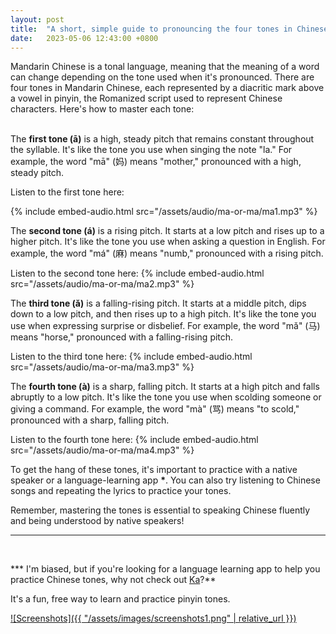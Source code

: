 ```yaml
---
layout: post
title:  "A short, simple guide to pronouncing the four tones in Chinese"
date:   2023-05-06 12:43:00 +0800
---
```


Mandarin Chinese is a tonal language, meaning that the meaning of a word can change depending on the tone used when it's pronounced. There are four tones in Mandarin Chinese, each represented by a diacritic mark above a vowel in pinyin, the Romanized script used to represent Chinese characters. Here's how to master each tone:
<br/>
<br/>

The **first tone (ā)** is a high, steady pitch that remains constant throughout the syllable. It's like the tone you use when singing the note "la." For example, the word "mā" (妈) means "mother," pronounced with a high, steady pitch.

Listen to the first tone here:

{% include embed-audio.html src="/assets/audio/ma-or-ma/ma1.mp3" %}
<br/>

The **second tone (á)** is a rising pitch. It starts at a low pitch and rises up to a higher pitch. It's like the tone you use when asking a question in English. For example, the word "má" (麻) means "numb," pronounced with a rising pitch.

Listen to the second tone here:
{% include embed-audio.html src="/assets/audio/ma-or-ma/ma2.mp3" %}
<br/>

The **third tone (ǎ)** is a falling-rising pitch. It starts at a middle pitch, dips down to a low pitch, and then rises up to a high pitch. It's like the tone you use when expressing surprise or disbelief. For example, the word "mǎ" (马) means "horse," pronounced with a falling-rising pitch.

Listen to the third tone here:
{% include embed-audio.html src="/assets/audio/ma-or-ma/ma3.mp3" %}
<br/>

The **fourth tone (à)** is a sharp, falling pitch. It starts at a high pitch and falls abruptly to a low pitch. It's like the tone you use when scolding someone or giving a command. For example, the word "mà" (骂) means "to scold," pronounced with a sharp, falling pitch.

Listen to the fourth tone here:
{% include embed-audio.html src="/assets/audio/ma-or-ma/ma4.mp3" %}
<br/>

To get the hang of these tones, it's important to practice with a native speaker or a language-learning app **\***. You can also try listening to Chinese songs and repeating the lyrics to practice your tones. 

Remember, mastering the tones is essential to speaking Chinese fluently and being understood by native speakers!

<hr/>
<br/>

*** I'm biased, but if you're looking for a language learning app to help you practice Chinese tones, why not check out [Ka](https://apps.apple.com/us/app/ka-chinese-tones-learn-pinyin/id6444140899)?**

It's a fun, free way to learn and practice pinyin tones.

[![Screenshots]({{ "/assets/images/screenshots1.png" | relative_url }})](https://apps.apple.com/us/app/ka-chinese-tones-learn-pinyin/id6444140899)





